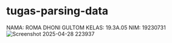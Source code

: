 # tugas-parsing-data
NAMA: ROMA DHONI GULTOM
KELAS: 19.3A.05
NIM: 19230731
![Screenshot 2025-04-28 223937](https://github.com/user-attachments/assets/99f6d77c-676c-448e-ac85-839ef3dc44b8)
